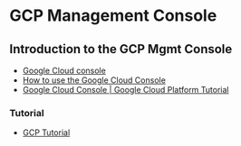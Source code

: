 # GCP Management Console

## Introduction to the GCP Mgmt Console
- [Google Cloud console](https://cloud.google.com/cloud-console)
- [How to use the Google Cloud Console](https://www.youtube.com/watch?v=27Pb5g7bEAA)
- [Google Cloud Console | Google Cloud Platform Tutorial](https://www.youtube.com/watch?v=MwiXGNQt-yM)

### Tutorial
- [GCP Tutorial](https://www.youtube.com/watch?v=vACTtmLWiQY)